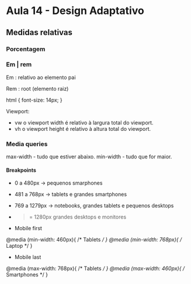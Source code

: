 # Aula 14 - Design Adaptativo

## Medidas relativas

### Porcentagem 

### Em | rem

Em : relativo ao elemento pai

Rem : root  (elemento raiz)

html {
  font-size: 14px;
}

Viewport: 
- vw o viewport width é relativo à largura total do viewport.
- vh o viewport height é relativo à altura total do viewport.


### Media queries

max-width - tudo que estiver abaixo. 
min-width - tudo que for maior.

#### Breakpoints 

- 0 a 480px -> pequenos smarphones 
- 481 a 768px -> tablets e grandes smartphones
- 769 a 1279px -> notebooks, grandes tablets e pequenos desktops
- >= 1280px grandes desktops e monitores

- Mobile first 

@media (min-width: 460px){
    /* Tablets */
}
@media (min-width: 768px){
    /* Laptop */
}


- Mobile last

@media (max-width: 768px){
    /* Tablets */
}
@media (max-width: 460px){
    /* Smartphones */
}
